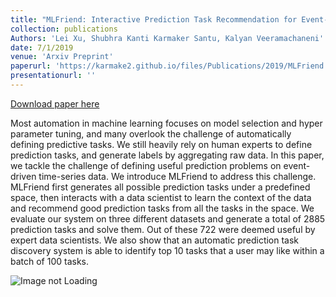 ```yaml
---
title: "MLFriend: Interactive Prediction Task Recommendation for Event-Driven Time-Series Data."
collection: publications
Authors: 'Lei Xu, Shubhra Kanti Karmaker Santu, Kalyan Veeramachaneni'
date: 7/1/2019
venue: 'Arxiv Preprint'
paperurl: 'https://karmake2.github.io/files/Publications/2019/MLFriend.pdf'
presentationurl: ''
---
```


<a href='https://karmake2.github.io/files/Publications/2019/MLFriend.pdf'>Download paper here</a>

Most automation in machine learning focuses on model selection and hyper parameter tuning, and many overlook the challenge of automatically defining predictive tasks. We still heavily rely on human experts to define prediction tasks, and generate labels by aggregating raw data. In this paper, we tackle the challenge of defining useful prediction problems on event-driven time-series data. We introduce MLFriend to address this challenge. MLFriend first generates all possible prediction tasks under a predefined space, then interacts with a data scientist to learn the context of the data and recommend good prediction tasks from all the tasks in the space. We evaluate our system on three different datasets and generate a total of 2885 prediction tasks and solve them. Out of these 722 were deemed useful by expert data scientists. We also show that an automatic prediction task discovery system is able to identify top 10 tasks that a user may like within a batch of 100 tasks.

<img src='https://karmake2.github.io/files/Publications/2019/MLFriend.png' alt='Image not Loading'>
